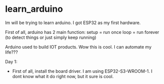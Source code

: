 # learn_arduino
Im will be trying to learn arduino. I got ESP32 as my first hardware.

First of all, arduino has 2 main function:
setup = run once
loop = run forever (to detect things or just simply keep running)

Arduino used to build IOT products. Wow this is cool. I can automate my life???

Day 1:
- First of all, install the board driver. I am using ESP32-S3-WROOM-1. I dont know what it do right now, but it sure is cool.
